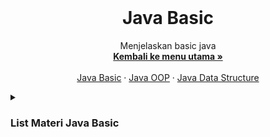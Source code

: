 <br />
<div align="center">
  <h1 align="center">Java Basic</h1>

  <p align="center">
    Menjelaskan basic java
    <br />
    <a href="https://github.com/falahdrrhmn/Tutorial-Java/blob/main/README.md"><strong>Kembali ke menu utama »</strong></a>
    <br />
    <br />
    <a href="https://github.com/falahdrrhmn/Tutorial-Java/tree/main/Java%20Basic#readme">Java Basic</a>
    ·
    <a href="https://github.com/othneildrew/Best-README-Template/issues">Java OOP</a>
    ·
    <a href="https://github.com/othneildrew/Best-README-Template/issues">Java Data Structure</a>
  </p>
</div>

<!-- TABLE OF CONTENTS -->
<details>
  <summary><H3>List Materi Java Basic</H3></summary>
  <ol>
    <li>
      <a href="https://github.com/falahdrrhmn/Tutorial-Java/tree/main/Java%20Basic#readme">Java Basic</a>
      <ul>
        <li><a href="#built-with">Sejarah Java</a></li>
        <li><a href="#built-with">Syntax Dasar Hello World!</a></li>
        <li><a href="#built-with">Commant</a></li>
        <li><a href="#built-with">Variables</a></li>
        <li><a href="#built-with">Tipe Data</a></li>
        <li><a href="#https://github.com/falahdrrhmn/Tutorial-Java/blob/main/Java%20Basic/Casting.md">Casting</a></li>
        <li><a href="#built-with">Operator</a></li>
        <li><a href="#built-with">Java String</a></li>
        <li><a href="#built-with">Java Math</a></li>
        <li><a href="#built-with">Java If-else Statement</a></li>
        <li><a href="#built-with">Java Switch Statement</a></li>
        <li><a href="#built-with">Built looping</a></li>
        <li><a href="#built-with">Java Array</a></li>
        <li><a href="#built-with">Java Methods</a></li>
      </ul>
    </li>
  </ol>
</details>

